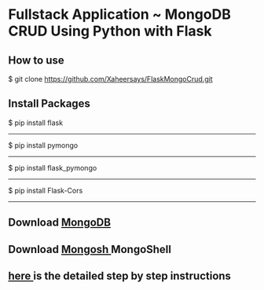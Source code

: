 <h1>Fullstack Application ~ MongoDB CRUD Using Python with Flask</h1>
<h2>How to use</h2>

$ git clone https://github.com/Xaheersays/FlaskMongoCrud.git

<h2>Install Packages</h2>
$ pip install flask
<hr>
$ pip install pymongo
<hr>
$ pip install flask_pymongo
<hr>
$ pip install Flask-Cors
<hr>

<h2>Download <a href="https://www.mongodb.com/try/download/community">MongoDB</a></h2>
<h2>Download <a href="https://www.mongodb.com/try/download/shell">Mongosh </a>MongoShell</h2>
<h2><a href="https://www.mongodb.com/docs/manual/installation/">here </a> is the detailed step by step instructions</h2>

            